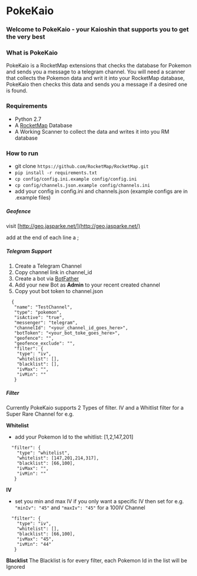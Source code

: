 # PokeKaio
### Welcome to PokeKaio - your Kaioshin that supports you to get the very best

### What is PokeKaio
PokeKaio is a RocketMap extensions that checks the database for Pokemon and sends you a message to a telegram channel.
You will need a scanner that collects the Pokemon data and writ it into your RocketMap database, PokeKaio then checks this data and sends you a message if a desired one is found.


### Requirements
* Python 2.7
* A [RocketMap](https://github.com/RocketMap/RocketMap) Database 
* A Working Scanner to collect the data and writes it into you RM database


### How to run

- git clone ```https://github.com/RocketMap/RocketMap.git```
- ```pip install -r requirements.txt ```
- ```cp config/config.ini.example config/config.ini```
- ```cp config/channels.json.example config/channels.ini```
- add your config in config.ini and channels.json (example configs are in .example files)


##### Geofence
visit [http://geo.jasparke.net/](http://geo.jasparke.net/)

add at the end of each line a  ; 


##### Telegram Support

1. Create a Telegram Channel
2. Copy channel link in channel_id
3. Create a bot via [BotFather](https://core.telegram.org/bots#6-botfather)
4. Add your new Bot as **Admin** to your recent created channel
5. Copy yout bot token to channel.json 
 
```
  {
   "name": "TestChannel",
   "type": "pokemon",
   "isActive": "true",
   "messenger": "telegram",
   "channelId": "<your_channel_id_goes_here>",
   "botToken": "<your_bot_toke_goes_here>",
   "geofence": "",
   "geofence_exclude": "",
   "filter": {
    "type": "iv",
    "whitelist": [],
    "blacklist": [],
    "ivMax": "",
    "ivMin": ""
   }

```
##### Filter
Currently PokeKaio supports 2 Types of filter. IV and a Whitlist filter for a Super Rare Channel for e.g.

**Whitelist**

* add your Pokemon Id to the whitlist: [1,2,147,201]

``` 
  "filter": {
    "type": "whitelist",
    "whitelist": [147,201,214,317],
    "blacklist": [66,100],
    "ivMax": "",
    "ivMin": ""
   }
```   
  

**IV** 
* set you min and max IV if you only want a specific IV then set for e.g. ```"minIv": "45"``` and ```"maxIv": "45"``` for a 100IV Channel
```  
  "filter": {
    "type": "iv",
    "whitelist": [],
    "blacklist": [66,100],
    "ivMax": "45",
    "ivMin": "44"
   }
```
**Blacklist** The Blacklist is for every filter, each Pokemon Id in the list will be Ignored


